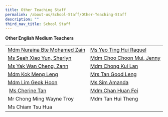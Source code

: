 ```yaml
---
title: Other Teaching Staff
permalink: /about-us/School-Staff/Other-Teaching-Staff
description: ""
third_nav_title: School Staff
---
```

**Other English Medium Teachers**



|  |  | 
| -------- | -------- |
| [Mdm Nuraina Bte Mohamed Zain](mailto:nuraina_mohamed_zain@moe.edu.sg)     | [Ms Yeo Ting Hui Raquel](mailto:yeo_ting_hui_raquel@moe.edu.sg)     | 
|[Ms Seah Xiao Yun, Sherlyn](mailto:sherlyn_seah_xiao_yun@moe.edu.sg)|[Mdm Choo Choon Mui, Jenny](mailto:choo_choon_mui@moe.edu.sg)
|[Ms Yak Wan Cheng, Zann](mailto:Yak_Wan_Cheng@moe.edu.sg)|[Mdm Chong Kui Lan](mailto:chong_kui_lan@moe.edu.sg)
|[Mdm Kok Meng Leng](mailto:kok-leow_meng_ling@moe.edu.sg)|[Mrs Tan Good Leng](mailto:lee_poh_choon@moe.edu.sg)
|[Mdm Lim Geok Hoon](mailto:lim_geok_hoonn@moe.edu.sg)|[Ms Sim Amanda](mailto:sim_amanda@moe.edu.sg)
| [Ms Cherine Tan](mailto:tan_yin_huay_cherine@moe.edu.sg)|[Mdm Chan Huan Fei](mailto:chan_huan_fei@moe.edu.sg)
|Mr Chong Ming Wayne Troy|Mdm Tan Hui Theng
|Ms Chiam Tsu Hua
